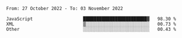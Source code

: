 <!--START_SECTION:waka-->

```text
From: 27 October 2022 - To: 03 November 2022

JavaScript                   ████████████████████████▓   98.30 %
XML                          ▒░░░░░░░░░░░░░░░░░░░░░░░░   00.73 %
Other                        ░░░░░░░░░░░░░░░░░░░░░░░░░   00.43 %
```

<!--END_SECTION:waka-->
